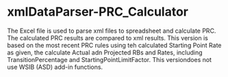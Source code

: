# xmlDataParser-PRC_Calculator
The Excel file is used to parse xml files to spreadsheet and calculate PRC. The calculated PRC results are compared to xml results.
This version is based on the most recent PRC rules using teh calculated Starting Point Rate as given, the calculate Actual adn Projected RBs and Rates, including TransitionPercentage and StartingPointLimitFactor.
This versiondoes not use WSIB (ASD) add-in functions.
